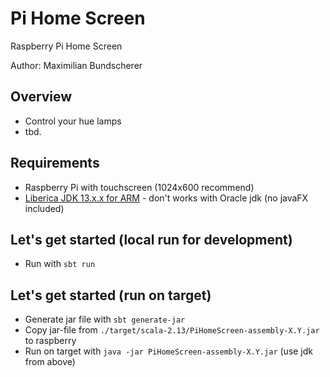 # Pi Home Screen
Raspberry Pi Home Screen

Author: Maximilian Bundscherer

## Overview

- Control your hue lamps
- tbd.

## Requirements

- Raspberry Pi with touchscreen (1024x600 recommend)
- [Liberica JDK 13.x.x for ARM](https://bell-sw.com/pages/java-13.0.1/) - don't works with Oracle jdk (no javaFX included)

## Let's get started (local run for development)

- Run with ``sbt run``

## Let's get started (run on target)

- Generate jar file with ``sbt generate-jar``
- Copy jar-file from ``./target/scala-2.13/PiHomeScreen-assembly-X.Y.jar`` to raspberry
- Run on target with ``java -jar PiHomeScreen-assembly-X.Y.jar`` (use jdk from above)